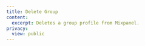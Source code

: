 ```yaml
---
title: Delete Group
content:
  excerpt: Deletes a group profile from Mixpanel.
privacy:
  view: public
---
```


